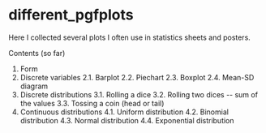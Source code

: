 # different_pgfplots
Here I collected several plots I often use in statistics sheets and posters.

Contents (so far)
1. Form
2. Discrete variables
	2.1. Barplot
	2.2. Piechart
	2.3. Boxplot
	2.4. Mean-SD diagram
3. Discrete distributions
	3.1. Rolling a dice
	3.2. Rolling two dices -- sum of the values
	3.3. Tossing a coin (head or tail)
4. Continuous distributions
	4.1. Uniform distribution
	4.2. Binomial distribution
	4.3. Normal distribution
	4.4. Exponential distribution
